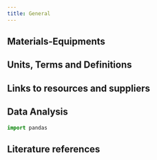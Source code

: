```yaml
---
title: General
---
```


## Materials-Equipments

## Units, Terms and Definitions

## Links to resources and suppliers

## Data Analysis

```python
import pandas
```

## Literature references

